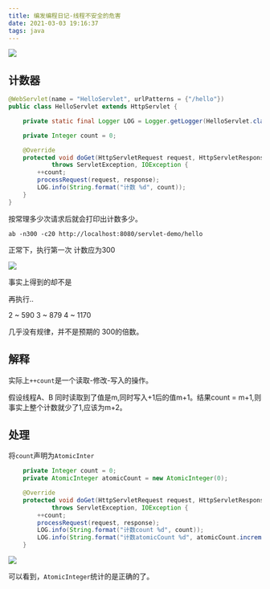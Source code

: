 ```yaml
---
title: 编发编程日记-线程不安全的危害
date: 2021-03-03 19:16:37
tags: java
---
```


![](https://vison-blog.oss-cn-beijing.aliyuncs.com/20210303192545.png)

<!--more-->


## 计数器

```java
@WebServlet(name = "HelloServlet", urlPatterns = {"/hello"})
public class HelloServlet extends HttpServlet {

    private static final Logger LOG = Logger.getLogger(HelloServlet.class.getName());

    private Integer count = 0;

    @Override
    protected void doGet(HttpServletRequest request, HttpServletResponse response)
            throws ServletException, IOException {
        ++count;
        processRequest(request, response);
        LOG.info(String.format("计数 %d", count));
    }
}

```
按常理多少次请求后就会打印出计数多少。


```
ab -n300 -c20 http://localhost:8080/servlet-demo/hello
```

正常下，执行第一次 计数应为300

![](https://vison-blog.oss-cn-beijing.aliyuncs.com/20210303194840.png)

事实上得到的却不是

再执行..

2 ~ 590
3 ~ 879
4 ~ 1170

几乎没有规律，并不是预期的 300的倍数。

## 解释

实际上`++count`是一个读取-修改-写入的操作。

假设线程A、B 同时读取到了值是m,同时写入+1后的值m+1。结果count = m+1,则事实上整个计数就少了1,应该为m+2。


## 处理

将`count`声明为`AtomicInter`

```java
    private Integer count = 0;
    private AtomicInteger atomicCount = new AtomicInteger(0);

    @Override
    protected void doGet(HttpServletRequest request, HttpServletResponse response)
            throws ServletException, IOException {
        ++count;
        processRequest(request, response);
        LOG.info(String.format("计数count %d", count));
        LOG.info(String.format("计数atomicCount %d", atomicCount.incrementAndGet()));
    }
```

![](https://vison-blog.oss-cn-beijing.aliyuncs.com/20210309095018.png)

可以看到，`AtomicInteger`统计的是正确的了。